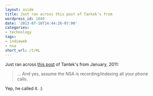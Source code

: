 ```yaml
---
layout: aside
title: Just ran across this post of Tantek's from
wordpress_id: 1040
date: '2013-07-18T14:44:26-07:00'
categories:
- technology
tags:
- indieweb
- nsa
short_url: /t/HL
---
```

Just ran across <a href="http://tantek.com/2011/009/t3/value-searching-finding-past-tweets-self-hosting"
rel="in-reply-to">this post</a> of Tantek's from January, 2011:

> ... And yes, assume the NSA is recording/indexing all your phone calls.

Yep, he called it. :)
